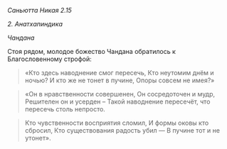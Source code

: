 *Саньютта Никая 2\.15*

*2\. Анатхапиндика*

*Чандана*

Стоя рядом, молодое божество Чандана обратилось к Благословенному строфой:

> «Кто здесь наводнение смог пересечь,
> Кто неутомим днём и ночью?
> И кто же не тонет в пучине,
> Опоры совсем не имея?»

> «Он в нравственности совершенен,
> Он сосредоточен и мудр,
> Решителен он и усерден –
> Такой наводнение пересечёт, что пересечь столь непросто\.

> Кто чувственности восприятия сломил,
> И формы оковы кто сбросил,
> Кто существования радость убил —
> В пучине тот и не утонет»\.
